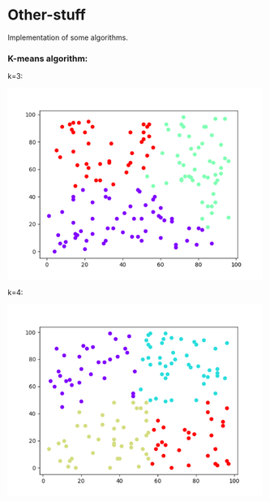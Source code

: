 # Other-stuff

Implementation of some algorithms. 

### K-means algorithm:

k=3:

![alt text](pictures/k_means_3.png)

k=4:

![alt text](pictures/k_means_4.png)
